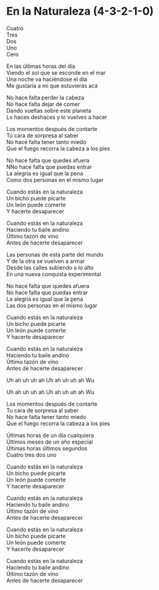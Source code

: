 # En la Naturaleza (4-3-2-1-0)  

Cuatro  
Tres  
Dos  
Uno  
Cero  

En las últimas horas del día  
Viendo el sol que se esconde en el mar  
Una noche va haciéndose el día  
Me gustaría a mí que estuvieras acá  

No hace falta perder la cabeza  
No hace falta dejar de comer  
Dando vueltas sobre este planeta  
Lo haces deshaces y lo vuelves a hacer  

Los momentos después de contarte  
Tu cara de sorpresa al saber  
No hace falta tener tanto miedo  
Que el fuego recorra la cabeza a los pies  

No hace falta que quedes afuera  
NNo hace falta que puedas entrar  
La alegría es igual que la pena  
Como dos personas en el mismo lugar  

Cuando estás en la naturaleza  
Un bicho puede picarte  
Un león puede comerte  
Y hacerte desaparecer  

Cuando estás en la naturaleza  
Haciendo tu baile andino  
Último tazón de vino  
Antes de hacerte desaparecer  

Las personas de esta parte del mundo  
Y de la otra se vuelven a armar  
Desde las calles subiendo a lo alto  
En una nueva conquista experimental  

No hace falta que quedes afuera  
No hace falta que puedas entrar  
La alegría es igual que la pena  
Las dos personas en el mismo lugar  

Cuando estás en la naturaleza  
Un bicho puede picarte  
Un león puede comerte  
Y hacerte desaparecer  

Cuando estás en la naturaleza  
Haciendo tu baile andino  
Último tazón de vino  
Antes de hacerte desaparecer  

Uh ah uh uh ah
Uh ah uh uh ah
Wu  

Uh ah uh uh ah
Uh ah uh uh ah
Wu  

Los momentos después de contarte  
Tu cara de sorpresa al saber  
No hace falta tener tanto miedo  
Que el fuego recorra la cabeza a los pies   

Últimas horas de un día cualquiera  
Últimos meses de un año especial  
Últimas horas últimos segundos  
Cuatro tres dos uno  

Cuando estás en la naturaleza  
Un bicho puede picarte  
Un león puede comerte  
Y hacerte desaparecer  

Cuando estás en la naturaleza  
Haciendo tu baile andino  
Último tazón de vino  
Antes de hacerte desaparecer  

Cuando estás en la naturaleza  
Un bicho puede picarte  
Un león puede comerte  
Y hacerte desaparecer  

Cuando estás en la naturaleza  
Haciendo tu baile andino  
Último tazón de vino  
Antes de hacerte desaparecer  

